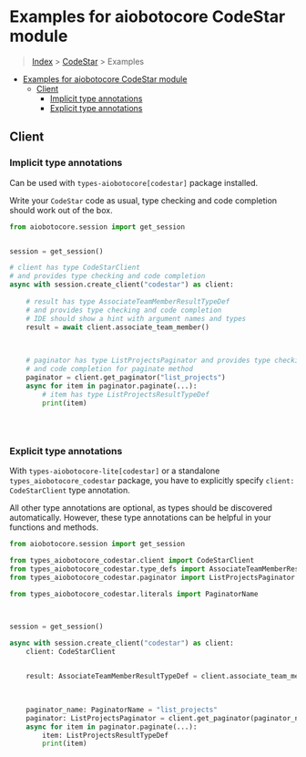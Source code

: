 <a id="examples-for-aiobotocore-codestar-module"></a>

# Examples for aiobotocore CodeStar module

> [Index](../README.md) > [CodeStar](./README.md) > Examples

- [Examples for aiobotocore CodeStar module](#examples-for-aiobotocore-codestar-module)
  - [Client](#client)
    - [Implicit type annotations](#implicit-type-annotations)
    - [Explicit type annotations](#explicit-type-annotations)

<a id="client"></a>

## Client

<a id="implicit-type-annotations"></a>

### Implicit type annotations

Can be used with `types-aiobotocore[codestar]` package installed.

Write your `CodeStar` code as usual, type checking and code completion should
work out of the box.

```python
from aiobotocore.session import get_session


session = get_session()

# client has type CodeStarClient
# and provides type checking and code completion
async with session.create_client("codestar") as client:
    
    # result has type AssociateTeamMemberResultTypeDef
    # and provides type checking and code completion
    # IDE should show a hint with argument names and types
    result = await client.associate_team_member()
    

    
    # paginator has type ListProjectsPaginator and provides type checking
    # and code completion for paginate method
    paginator = client.get_paginator("list_projects")
    async for item in paginator.paginate(...):
        # item has type ListProjectsResultTypeDef
        print(item)
    

    
```

<a id="explicit-type-annotations"></a>

### Explicit type annotations

With `types-aiobotocore-lite[codestar]` or a standalone
`types_aiobotocore_codestar` package, you have to explicitly specify
`client: CodeStarClient` type annotation.

All other type annotations are optional, as types should be discovered
automatically. However, these type annotations can be helpful in your functions
and methods.

```python
from aiobotocore.session import get_session

from types_aiobotocore_codestar.client import CodeStarClient
from types_aiobotocore_codestar.type_defs import AssociateTeamMemberResultTypeDef
from types_aiobotocore_codestar.paginator import ListProjectsPaginator

from types_aiobotocore_codestar.literals import PaginatorName



session = get_session()

async with session.create_client("codestar") as client:
    client: CodeStarClient

    
    result: AssociateTeamMemberResultTypeDef = client.associate_team_member()
    

    
    paginator_name: PaginatorName = "list_projects"
    paginator: ListProjectsPaginator = client.get_paginator(paginator_name)
    async for item in paginator.paginate(...):
        item: ListProjectsResultTypeDef
        print(item)
    

    
```
